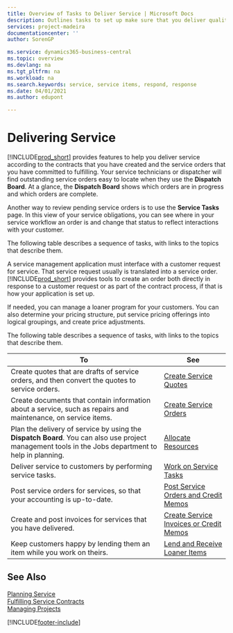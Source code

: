 ```yaml
---
title: Overview of Tasks to Deliver Service | Microsoft Docs
description: Outlines tasks to set up make sure that you deliver quality service and live up to agreements with customers.
services: project-madeira
documentationcenter: ''
author: SorenGP

ms.service: dynamics365-business-central
ms.topic: overview
ms.devlang: na
ms.tgt_pltfrm: na
ms.workload: na
ms.search.keywords: service, service items, respond, response
ms.date: 04/01/2021
ms.author: edupont

---
```

# Delivering Service
[!INCLUDE[prod_short](includes/prod_short.md)] provides features to help you deliver service according to the contracts that you have created and the service orders that you have committed to fulfilling. Your service technicians or dispatcher will find outstanding service orders easy to locate when they use the **Dispatch Board**. At a glance, the **Dispatch Board** shows which orders are in progress and which orders are complete.  
  
Another way to review pending service orders is to use the **Service Tasks** page. In this view of your service obligations, you can see where in your service workflow an order is and change that status to reflect interactions with your customer.  
  
The following table describes a sequence of tasks, with links to the topics that describe them.   

A service management application must interface with a customer request for service. That service request usually is translated into a service order. [!INCLUDE[prod_short](includes/prod_short.md)] provides tools to create an order both directly in response to a customer request or as part of the contract process, if that is how your application is set up.  
  
If needed, you can manage a loaner program for your customers. You can also determine your pricing structure, put service pricing offerings into logical groupings, and create price adjustments.  
  
The following table describes a sequence of tasks, with links to the topics that describe them.   
  
|**To**|**See**|  
|------------|-------------|  
|Create quotes that are drafts of service orders, and then convert the quotes to service orders.|[Create Service Quotes](service-how-to-create-service-quotes.md)|
|Create documents that contain information about a service, such as repairs and maintenance, on service items.|[Create Service Orders](service-how-to-create-service-orders.md)|
|Plan the delivery of service by using the **Dispatch Board**. You can also use project management tools in the Jobs department to help in planning.|[Allocate Resources](service-how-to-allocate-resources.md)|  
|Deliver service to customers by performing service tasks.|[Work on Service Tasks](service-how-to-work-on-service-tasks.md)|  
|Post service orders for services, so that your accounting is up-to-date.|[Post Service Orders and Credit Memos](service-how-to-post-service-orders.md)|  
|Create and post invoices for services that you have delivered.|[Create Service Invoices or Credit Memos](service-how-create-invoices.md)|  
|Keep customers happy by lending them an item while you work on theirs.| [Lend and Receive Loaner Items](service-how-to-lend-receive-loaners.md)|
  
## See Also  
[Planning Service](service-plan-service.md)  
[Fulfilling Service Contracts](service-fulfill-service-contracts.md)  
[Managing Projects](projects-manage-projects.md)  


[!INCLUDE[footer-include](includes/footer-banner.md)]